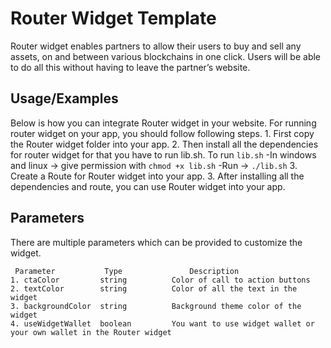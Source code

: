 # Router Widget Template
Router widget enables partners to allow their users to buy and sell any assets, on and between various blockchains in one click. 
Users will be able to do all this without having to leave the partner’s website.

## Usage/Examples
Below is how you can integrate Router widget in your website.
	For running router widget on your app, you should follow following steps.
	1. First copy the Router widget folder into your app.
	2. Then install all the dependencies for router widget for that you have to run lib.sh.
		To run ```lib.sh```
		-In windows and linux -> give permission with ```chmod +x lib.sh```
		-Run -> ```./lib.sh```
    3. Create a Route for Router widget into your app.
	3. After installing all the dependencies and route, you can use Router widget into your app.

## Parameters

There are multiple parameters which can be provided to customize the widget. 

     Parameter      	 Type	      		Description
	1. ctaColor		    string		    Color of call to action buttons
	2. textColor		string		    Color of all the text in the widget
	3. backgroundColor	string		    Background theme color of the widget
	4. useWidgetWallet	boolean		    You want to use widget wallet or your own wallet in the Router widget
